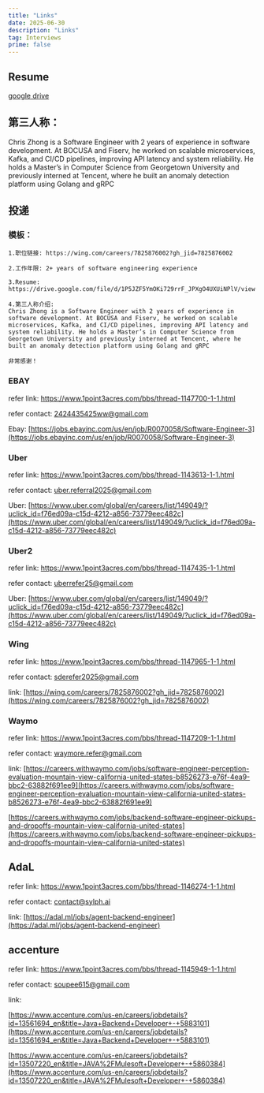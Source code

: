 ```yaml
---
title: "Links"
date: 2025-06-30
description: "Links"
tag: Interviews
prime: false
---
```


## Resume

[google drive](https://drive.google.com/file/d/1P5JZF5YmOKi729rrF_JPXgO4UXUiNPlV/view?usp=sharing)

## 第三人称：

Chris Zhong is a Software Engineer with 2 years of experience in software development. At BOCUSA and Fiserv, he worked on scalable microservices, Kafka, and CI/CD pipelines, improving API latency and system reliability. He holds a Master’s in Computer Science from Georgetown University and previously interned at Tencent, where he built an anomaly detection platform using Golang and gRPC

## 投递

### 模板：

```gmail
1.职位链接: https://wing.com/careers/7825876002?gh_jid=7825876002

2.工作年限: 2+ years of software engineering experience  

3.Resume: https://drive.google.com/file/d/1P5JZF5YmOKi729rrF_JPXgO4UXUiNPlV/view

4.第三人称介绍:  
Chris Zhong is a Software Engineer with 2 years of experience in software development. At BOCUSA and Fiserv, he worked on scalable microservices, Kafka, and CI/CD pipelines, improving API latency and system reliability. He holds a Master’s in Computer Science from Georgetown University and previously interned at Tencent, where he built an anomaly detection platform using Golang and gRPC

非常感谢！
```

### EBAY

refer link: https://www.1point3acres.com/bbs/thread-1147700-1-1.html

refer contact: 2424435425ww@gmail.com

Ebay: [https://jobs.ebayinc.com/us/en/job/R0070058/Software-Engineer-3](https://jobs.ebayinc.com/us/en/job/R0070058/Software-Engineer-3)

### Uber

refer link: https://www.1point3acres.com/bbs/thread-1143613-1-1.html

refer contact: uber.referral2025@gmail.com

Uber: [https://www.uber.com/global/en/careers/list/149049/?uclick_id=f76ed09a-c15d-4212-a856-73779eec482c](https://www.uber.com/global/en/careers/list/149049/?uclick_id=f76ed09a-c15d-4212-a856-73779eec482c)

### Uber2

refer link: https://www.1point3acres.com/bbs/thread-1147435-1-1.html

refer contact: uberrefer25@gmail.com

Uber: [https://www.uber.com/global/en/careers/list/149049/?uclick_id=f76ed09a-c15d-4212-a856-73779eec482c](https://www.uber.com/global/en/careers/list/149049/?uclick_id=f76ed09a-c15d-4212-a856-73779eec482c)

### Wing

refer link: https://www.1point3acres.com/bbs/thread-1147965-1-1.html

refer contact: sderefer2025@gmail.com

link: [https://wing.com/careers/7825876002?gh_jid=7825876002](https://wing.com/careers/7825876002?gh_jid=7825876002)

### Waymo

refer link: https://www.1point3acres.com/bbs/thread-1147209-1-1.html

refer contact: waymore.refer@gmail.com

link: [https://careers.withwaymo.com/jobs/software-engineer-perception-evaluation-mountain-view-california-united-states-b8526273-e76f-4ea9-bbc2-63882f691ee9](https://careers.withwaymo.com/jobs/software-engineer-perception-evaluation-mountain-view-california-united-states-b8526273-e76f-4ea9-bbc2-63882f691ee9)

[https://careers.withwaymo.com/jobs/backend-software-engineer-pickups-and-dropoffs-mountain-view-california-united-states](https://careers.withwaymo.com/jobs/backend-software-engineer-pickups-and-dropoffs-mountain-view-california-united-states)


## AdaL

refer link: https://www.1point3acres.com/bbs/thread-1146274-1-1.html

refer contact: contact@sylph.ai

link: [https://adal.ml/jobs/agent-backend-engineer](https://adal.ml/jobs/agent-backend-engineer)

## accenture

refer link: https://www.1point3acres.com/bbs/thread-1145949-1-1.html

refer contact: soupee615@gmail.com

link: 

[https://www.accenture.com/us-en/careers/jobdetails?id=13561694_en&title=Java+Backend+Developer+-+5883101](https://www.accenture.com/us-en/careers/jobdetails?id=13561694_en&title=Java+Backend+Developer+-+5883101)

[https://www.accenture.com/us-en/careers/jobdetails?id=13507220_en&title=JAVA%2FMulesoft+Developer+-+5860384](https://www.accenture.com/us-en/careers/jobdetails?id=13507220_en&title=JAVA%2FMulesoft+Developer+-+5860384)














